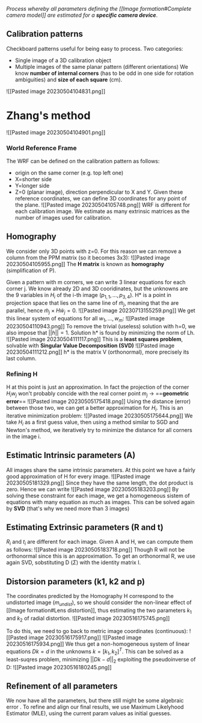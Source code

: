 _Process whereby all parameters defining the [[Image formation#Complete camera model]] are estimated for a **specific camera device**_.

## Calibration patterns
Checkboard patterns useful for being easy to process.
Two categories:
- Single image of a 3D calibration object
- Multiple images of the same planar pattern (different orientations)
We know **number of internal corners** (has to be odd in one side for rotation ambiguities) and **size of each square** (cm).

![[Pasted image 20230504104831.png]]

# Zhang's method
![[Pasted image 20230504104901.png]]
### World Reference Frame
The WRF can be defined on the calibration pattern as follows:
- origin on the same corner (e.g. top left one)
- X=shorter side
- Y=longer side
- Z=0 (planar image), direction perpendicular to X and Y.
Given these reference coordinates, we can define 3D coordinates for any point of the plane.
![[Pasted image 20230504105748.png]]
WRF is different for each calibration image. We estimate as many extrinsic matrices as the number of images used for calibration.

## Homography
We consider only 3D points with z=0. For this reason we can remove a column from the PPM matrix (so it becomes 3x3):
![[Pasted image 20230504105955.png]]
The **H matrix** is known as **homography** (simplification of P).

Given a pattern with m corners, we can write 3 linear equations for each corner j.
We know already 2D and 3D cooridinates, but the unknowns are the 9 variables in $H_{i}$ of the i-th image $(p_{1,1}, ... , p_{3,4})$.
H* is a point in projection space that lies on the same line of $\tilde m_j$, meaning that the are parallel, hence $\tilde m_{j}\times H\tilde w_j=0$. 
![[Pasted image 20230713155259.png]]
We get this linear system of equations for all $w_1, ..., w_m$:
![[Pasted image 20230504110943.png]]
To remove the trivial (useless) solution with h=0, we also impose that $||h||=1$.
Solution h* is found by minimizing the norm of Lh. 
![[Pasted image 20230504111117.png]]
This is a **least squares problem**, solvable with **Singular Value Decomposition (SVD)**
![[Pasted image 20230504111212.png]]
h* is the matrix V (orthonormal), more precisely its last column.

### Refining H 
H at this point is just an approximation. In fact the projection of the corner $H_{i}w_{j}$ won't probably concide with the real corner point $m_{j}$ -> ==**geometric error**==
![[Pasted image 20230505175418.png]]
Using the distance (error) between those two, we can get a better approximation for $H_{i}$.
This is an iterative minimization problem:
![[Pasted image 20230505175644.png]]
We take $H_{i}$ as a first guess value, then using a method similar to SGD and Newton's method, we iteratively try to minimize the distance for all corners in the image i.

## Estimatic Intrinsic parameters (A)
All images share the same intrinsic parameters.
At this point we have a fairly good approximation of H for every image.
![[Pasted image 20230505181329.png]]
Since they have the same length, the dot product is zero. Hence we can write
![[Pasted image 20230505183203.png]]
By solving these constraint for each image, we get a homogeneous sistem of equations with many equation as much as images.
This can be solved again by **SVD** (that's why we need more than 3 images)

## Estimating Extrinsic parameters (R and t)
$R_{i}$ and $t_{i}$ are different for each image. Given A and H, we can compute them as follows:
![[Pasted image 20230505183718.png]]
Though R will not be orthonormal since this is an approximation.
To get an orthonormal R, we use again SVD, sobstituting D ($\Sigma$) with the identity matrix I.

## Distorsion parameters (k1, k2 and p)
The coordinates predicted by the Homography H correspond to the undistorted image ($m_{undist})$, so we should consider the non-linear effect of [[Image formation#Lens distortion]], thus estimating the two parameters $k_{1}$ and $k_{2}$ of radial distortion.
![[Pasted image 20230516175745.png]]

To do this, we need to go back to metric image coordinates (continuous):
![[Pasted image 20230516175917.png]]
![[Pasted image 20230516175934.png]]
We thus get a non-homogeneous system of linear equations $Dk=d$ in the unknowns $k=[k_{1},k_{2}]^{T}$. This can be solved as a least-suqres problem, minimizing $||Dk-d||_{2}$ exploiting the pseudoinverse of D:
![[Pasted image 20230516180245.png]]

## Refinement of all parameters
We now have all the parameters, but there still might be some algebraic error .
To refine and align our final results, we use Maximum Likelyhood Estimator (MLE), using the current param values as initial guesses.